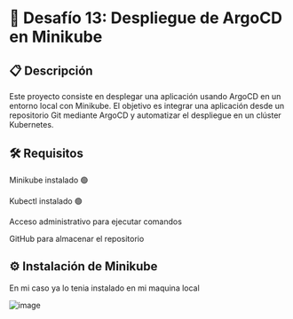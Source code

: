 # 🚀 Desafío 13: Despliegue de ArgoCD en Minikube

## 📋 Descripción

Este proyecto consiste en desplegar una aplicación usando ArgoCD en un entorno local con Minikube. El objetivo es integrar una aplicación desde un repositorio Git mediante ArgoCD y automatizar el despliegue en un clúster Kubernetes.

## 🛠️ Requisitos

Minikube instalado 🟢

Kubectl instalado 🟢

Acceso administrativo para ejecutar comandos

GitHub para almacenar el repositorio

## ⚙️ Instalación de Minikube
En mi caso ya lo tenia instalado en mi maquina local 

![image](https://github.com/user-attachments/assets/74ec47eb-1f79-4823-9e1b-d781862c39bc)
